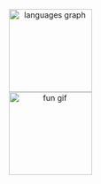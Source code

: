 <div align="center">
  <img src="https://github-readme-stats.vercel.app/api/top-langs?username=ryuk4real&locale=en&hide_title=false&layout=compact&card_width=320&langs_count=5&theme=dracula&hide_border=false" height="150" alt="languages graph"  />
</div>
<div align="center">
  <img src="https://media.tenor.com/BFLvU0UB74AAAAAM/office-sentence.gif" height="150" alt="fun gif"/>
</div>

